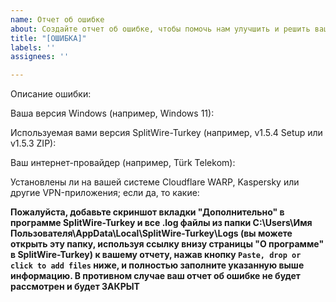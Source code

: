 ```yaml
---
name: Отчет об ошибке
about: Создайте отчет об ошибке, чтобы помочь нам улучшить и решить вашу проблему
title: "[ОШИБКА]"
labels: ''
assignees: ''

---
```


Описание ошибки:

Ваша версия Windows (например, Windows 11):

Используемая вами версия SplitWire-Turkey (например, v1.5.4 Setup или v1.5.3 ZIP):

Ваш интернет-провайдер (например, Türk Telekom):

Установлены ли на вашей системе Cloudflare WARP, Kaspersky или другие VPN-приложения; если да, то какие:

**Пожалуйста, добавьте скриншот вкладки "Дополнительно" в программе SplitWire-Turkey и все .log файлы из папки C:\Users\Имя Пользователя\AppData\Local\SplitWire-Turkey\Logs (вы можете открыть эту папку, используя ссылку внизу страницы "О программе" в SplitWire-Turkey) к вашему отчету, нажав кнопку `Paste, drop or click to add files` ниже, и полностью заполните указанную выше информацию. В противном случае ваш отчет об ошибке не будет рассмотрен и будет ЗАКРЫТ**
